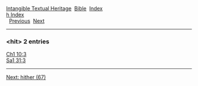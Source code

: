 [Intangible Textual Heritage](../../index)  [Bible](../index) 
[Index](index)   
[h Index](_h_)  
  [Previous](c05497)  [Next](c05499) 

------------------------------------------------------------------------

### &lt;hit&gt; 2 entries

[Ch1 10:3](../kjv/ch1010.htm#003)  
[Sa1 31:3](../kjv/sa1031.htm#003)  

------------------------------------------------------------------------

[Next: hither (67)](c05499)
